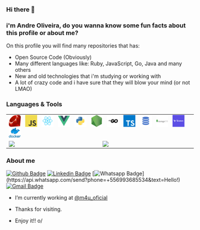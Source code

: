 ### Hi there 👋
### i'm Andre Oliveira, do you wanna know some fun facts about this profile or about me?

On this profile you will find many repositories that has:

- Open Source Code (Obviously)
- Many different languages like: Ruby, JavaScript, Go, Java and many others
- New and old technologies that i'm studying or working with
- A lot of crazy code and i have sure that they will blow your mind (or not LMAO)

### Languages & Tools

<table>
<tr>
  <td colspan="2">
    <a href="https://oliveira-andre.dev">
      <img align="left" style="padding-right: 12px" alt="Ruby" width="32px" src="https://github.com/github/explore/raw/master/topics/ruby/ruby.png" />
      <img align="left" style="padding-right: 12px" alt="JavaScript" width="32px" src="https://github.com/github/explore/raw/master/topics/javascript/javascript.png" />
      <img align="left" style="padding-right: 12px" alt="React" width="32px" src="https://github.com/github/explore/raw/master/topics/react/react.png" />
      <img align="left" style="padding-right: 12px" alt="Vue" width="32px" src="https://github.com/github/explore/raw/master/topics/vue/vue.png" />
      <img align="left" style="padding-right: 12px" alt="Python" width="32px" src="https://github.com/github/explore/raw/master/topics/python/python.png" />
      <img align="left" style="padding-right: 12px" alt="NodeJS" width="32px" src="https://github.com/github/explore/raw/master/topics/nodejs/nodejs.png" />
      <img align="left" style="padding-right: 12px" alt="Go" width="32px" src="https://github.com/github/explore/raw/master/topics/go/go.png" />
      <img align="left" style="padding-right: 12px" alt="TypeScript" width="32px" src="https://github.com/github/explore/raw/master/topics/typescript/typescript.png" />
      <img align="left" style="padding-right: 12px" alt="SQL" width="32px" src="https://github.com/github/explore/raw/master/topics/sql/sql.png" />
      <img align="left" style="padding-right: 12px" alt="MongoDB" width="32px" src="https://github.com/github/explore/raw/master/topics/mongodb/mongodb.png" />
      <img align="left" style="padding-right: 12px" alt="Terraform" width="32px" src="https://github.com/github/explore/raw/master/topics/terraform/terraform.png" />
      <img align="left" style="padding-right: 12px" alt="Docker" width="32px" src="https://github.com/github/explore/raw/master/topics/docker/docker.png" />
    </a>
  </td>
</tr>
  <tr>
    <td>
      <a href="https://github-readme-stats.vercel.app/api?username=oliveira-andre&theme=dracula&show_icons=true">
        <img align="left" src="https://github-readme-stats.vercel.app/api?username=oliveira-andre&show_icons=true&theme=dracula" />
      </a>
    </td>
    <td>
      <a href="https://github-readme-stats.vercel.app/api/top-langs/?username=oliveira-andre&theme=dracula&hide=html">
        <img align="left" src="https://github-readme-stats.vercel.app/api/top-langs/?username=oliveira-andre&layout=compact&theme=dracula&hide=html" />
      </a>
    </td>
  </tr>
</table>

### About me

[![Github Badge](https://img.shields.io/badge/-Github-000?style=flat-square&logo=Github&logoColor=white&link=https://github.com/oliveira-andre)](https://github.com/oliveira-andre)
[![Linkedin Badge](https://img.shields.io/badge/-LinkedIn-blue?style=flat-square&logo=Linkedin&logoColor=white&link=https://www.linkedin.com/in/andre-oliveira-5b9631135/)](https://www.linkedin.com/in/andre-oliveira-5b9631135/)
[![Whatsapp Badge](https://img.shields.io/badge/-Whatsapp-4CA143?style=flat-square&labelColor=4CA143&logo=whatsapp&logoColor=white&link=https://api.whatsapp.com/send?phone=+556993685534text=Hello!)](https://api.whatsapp.com/send?phone=+556993685534&text=Hello!)
[![Gmail Badge](https://img.shields.io/badge/-Gmail-c14438?style=flat-square&logo=Gmail&logoColor=white&link=mailto:seu_email)](mailto:andreoliveirar2d2@gmail.com)


- I’m currently working at [@m4u_oficial](https://github.com/Mobile4You)

- Thanks for visiting. 
- Enjoy it!! o/

